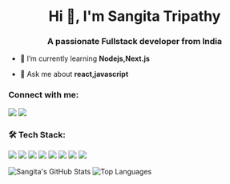 <h1 align="center">Hi 👋, I'm Sangita Tripathy</h1>
<h3 align="center">A passionate Fullstack developer from India</h3>

- 🌱 I’m currently learning **Nodejs,Next.js**

- 💬 Ask me about **react,javascript**

<h3 align="left">Connect with me:</h3>
<p align="left">
  <a href="https://linkedin.com/in/sangita-tripathy"><img src="https://img.shields.io/badge/LinkedIn-blue?style=for-the-badge&logo=linkedin&logoColor=white" /></a>
  <a href="https://www.leetcode.com/sangitatripathy183"><img src="https://img.shields.io/badge/LeetCode-FFA116?style=for-the-badge&logo=leetcode&logoColor=white" /></a>
</p>

### 🛠️ Tech Stack:
<p align="left">
  <img src="https://img.shields.io/badge/JavaScript-F7DF1E?style=for-the-badge&logo=javascript&logoColor=black" />
  <img src="https://img.shields.io/badge/React-20232A?style=for-the-badge&logo=react&logoColor=61DAFB" />
  <img src="https://img.shields.io/badge/Redux-764ABC?style=for-the-badge&logo=redux&logoColor=white" />
  <img src="https://img.shields.io/badge/Node.js-339933?style=for-the-badge&logo=nodedotjs&logoColor=white" />
  <img src="https://img.shields.io/badge/Express.js-000000?style=for-the-badge&logo=express&logoColor=white" />
  <img src="https://img.shields.io/badge/MongoDB-4EA94B?style=for-the-badge&logo=mongodb&logoColor=white" />
  <img src="https://img.shields.io/badge/Tailwind_CSS-38B2AC?style=for-the-badge&logo=tailwind-css&logoColor=white" />
  <img src="https://img.shields.io/badge/PL/SQL-01529E?style=for-the-badge&logo=oracle&logoColor=white" />
</p>

<p align="left">
  <img src="https://github-readme-stats.vercel.app/api?username=sangitatripathy&show_icons=true&theme=radical" alt="Sangita's GitHub Stats" />
  <img src="https://github-readme-stats.vercel.app/api/top-langs/?username=sangitatripathy&layout=compact&theme=radical" alt="Top Languages" />
</p>


